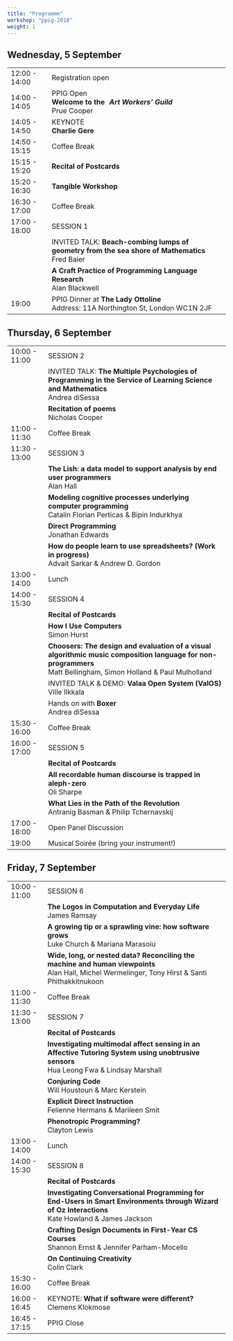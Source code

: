 ```yaml
---
title: "Programme"
workshop: "ppig-2018"
weight: 1
---
```


<style>
.workshop-content table th:first-of-type {
  min-width: 100px;
}
td em {
  padding-left: 6px;
}
</style>

## Wednesday, 5 September

|               |                   |
| ------------- | ----------------- |
| 12:00 - 14:00 | Registration open |
| 14:00 - 14:05 | PPIG Open <br> **Welcome to the *Art Workers’ Guild*** <br> Prue Cooper |
| 14:05 - 14:50 | KEYNOTE <br> **Charlie Gere** |
| 14:50 - 15:15 | Coffee Break |
| 15:15 - 15:20 | **Recital of Postcards** |
| 15:20 - 16:30 | **Tangible Workshop** |
| 16:30 - 17:00 | Coffee Break |
| 17:00 - 18:00 | SESSION 1 |
|               | INVITED TALK: **Beach-combing lumps of geometry from the sea shore of Mathematics** <br> Fred Baier |
|               | **A Craft Practice of Programming Language Research** <br> Alan Blackwell |
| 19:00         | PPIG Dinner at **The Lady Ottoline** <br> Address: 11A Northington St, London WC1N 2JF |

## Thursday, 6 September
|               |           |
| ------------- | --------- |
| 10:00 - 11:00 | SESSION 2 |
|               | INVITED TALK: **The Multiple Psychologies of Programming in the Service of Learning Science and Mathematics** <br> Andrea diSessa |
|               | **Recitation of poems** <br> Nicholas Cooper |
| 11:00 - 11:30 | Coffee Break |
| 11:30 - 13:00 | SESSION 3 |
|               | **The Lish: a data model to support analysis by end user programmers** <br> Alan Hall |
|               | **Modeling cognitive processes underlying computer programming** <br> Catalin Florian Perticas & Bipin Indurkhya |
|               | **Direct Programming** <br> Jonathan Edwards |
|               | **How do people learn to use spreadsheets? (Work in progress)** <br> Advait Sarkar & Andrew D. Gordon |
| 13:00 - 14:00 | Lunch |
| 14:00 - 15:30 | SESSION 4 |
|               | **Recital of Postcards** |
|               | **How I Use Computers** <br> Simon Hurst |
|               | **Choosers: The design and evaluation of a visual algorithmic music composition language for non-programmers** <br> Matt Bellingham, Simon Holland & Paul Mulholland |
|               | INVITED TALK & DEMO: **Valaa Open System (ValOS)** <br> Ville Ilkkala |
|               | Hands on with **Boxer** <br> Andrea diSessa |
| 15:30 - 16:00 | Coffee Break |
| 16:00 - 17:00 | SESSION 5 |
|               | **Recital of Postcards** |
|               | **All recordable human discourse is trapped in aleph-zero** <br> Oli Sharpe |
|               | **What Lies in the Path of the Revolution** <br> Antranig Basman & Philip Tchernavskij |
| 17:00 - 18:00 | Open Panel Discussion |
| 19:00	        | Musical Soirée (bring your instrument!) |

## Friday, 7 September
|               |           |
| ------------- | --------- |
| 10:00 - 11:00 | SESSION 6 |
|               | **The Logos in Computation and Everyday Life** <br> James Ramsay |
|               | **A growing tip or a sprawling vine: how software grows** <br> Luke Church & Mariana Marasoiu |
|               | **Wide, long, or nested data? Reconciling the machine and human viewpoints** <br> Alan Hall, Michel Wermelinger, Tony Hirst & Santi Phithakkitnukoon |
| 11:00 - 11:30 | Coffee Break
| 11:30 - 13:00 | SESSION 7 |
|               | **Recital of Postcards** |
|               | **Investigating multimodal affect sensing in an Affective Tutoring System using unobtrusive sensors** <br> Hua Leong Fwa & Lindsay Marshall |
|               | **Conjuring Code** <br> Will Houstoun & Marc Kerstein |
|               | **Explicit Direct Instruction** <br> Felienne Hermans & Marileen Smit |
|               | **Phenotropic Programming?** <br> Clayton Lewis |
| 13:00 - 14:00 | Lunch |
| 14:00 - 15:30 | SESSION 8 |
|               | **Recital of Postcards** |
|               | **Investigating Conversational Programming for End-Users in Smart Environments through Wizard of Oz Interactions** <br> Kate Howland & James Jackson |
|               | **Crafting Design Documents in First-Year CS Courses** <br> Shannon Ernst & Jennifer Parham-Mocello |
|               | **On Continuing Creativity** <br> Colin Clark |
| 15:30 - 16:00 | Coffee Break |
| 16:00 - 16:45 | KEYNOTE: **What if software were different?** <br> Clemens Klokmose |
| 16:45 - 17:15 | PPIG Close |
